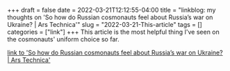 +++draft = falsedate = 2022-03-21T12:12:55-04:00title = "linkblog: my thoughts on 'So how do Russian cosmonauts feel about Russia’s war on Ukraine? | Ars Technica'"slug = "2022-03-21-This-article"tags = []categories = ["link"]+++This article is the most helpful thing I've seen on the cosmonauts' uniform choice so far. [link to 'So how do Russian cosmonauts feel about Russia’s war on Ukraine? | Ars Technica'](https://arstechnica.com/science/2022/03/so-how-do-russian-cosmonauts-feel-about-russias-war-on-ukraine/)